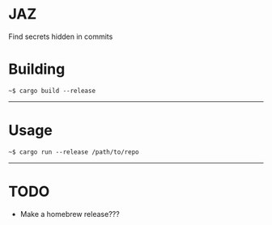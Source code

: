 # JAZ

Find secrets hidden in commits

# Building
```
~$ cargo build --release
```

--------------------------------

# Usage
```
~$ cargo run --release /path/to/repo
```

--------------------------------

# TODO
- Make a homebrew release???